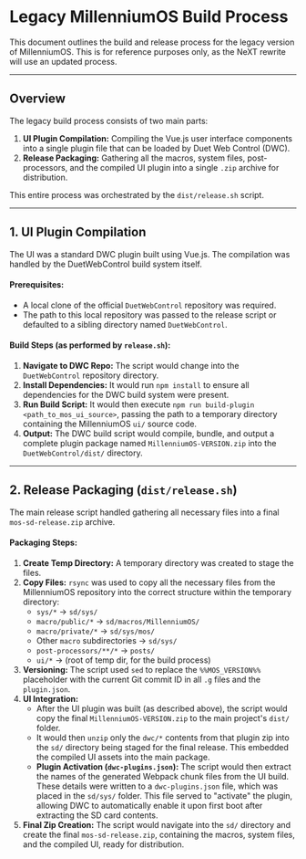 # Legacy MillenniumOS Build Process

This document outlines the build and release process for the legacy version of MillenniumOS. This is for reference purposes only, as the NeXT rewrite will use an updated process.

---

## Overview

The legacy build process consists of two main parts:
1.  **UI Plugin Compilation:** Compiling the Vue.js user interface components into a single plugin file that can be loaded by Duet Web Control (DWC).
2.  **Release Packaging:** Gathering all the macros, system files, post-processors, and the compiled UI plugin into a single `.zip` archive for distribution.

This entire process was orchestrated by the `dist/release.sh` script.

---

## 1. UI Plugin Compilation

The UI was a standard DWC plugin built using Vue.js. The compilation was handled by the DuetWebControl build system itself.

#### **Prerequisites:**
*   A local clone of the official `DuetWebControl` repository was required.
*   The path to this local repository was passed to the release script or defaulted to a sibling directory named `DuetWebControl`.

#### **Build Steps (as performed by `release.sh`):**

1.  **Navigate to DWC Repo:** The script would change into the `DuetWebControl` repository directory.
2.  **Install Dependencies:** It would run `npm install` to ensure all dependencies for the DWC build system were present.
3.  **Run Build Script:** It would then execute `npm run build-plugin <path_to_mos_ui_source>`, passing the path to a temporary directory containing the MillenniumOS `ui/` source code.
4.  **Output:** The DWC build script would compile, bundle, and output a complete plugin package named `MillenniumOS-VERSION.zip` into the `DuetWebControl/dist/` directory.

---

## 2. Release Packaging (`dist/release.sh`)

The main release script handled gathering all necessary files into a final `mos-sd-release.zip` archive.

#### **Packaging Steps:**

1.  **Create Temp Directory:** A temporary directory was created to stage the files.
2.  **Copy Files:** `rsync` was used to copy all the necessary files from the MillenniumOS repository into the correct structure within the temporary directory:
    *   `sys/*` -> `sd/sys/`
    *   `macro/public/*` -> `sd/macros/MillenniumOS/`
    *   `macro/private/*` -> `sd/sys/mos/`
    *   Other `macro` subdirectories -> `sd/sys/`
    *   `post-processors/**/*` -> `posts/`
    *   `ui/*` -> (root of temp dir, for the build process)
3.  **Versioning:** The script used `sed` to replace the `%%MOS_VERSION%%` placeholder with the current Git commit ID in all `.g` files and the `plugin.json`.
4.  **UI Integration:**
    *   After the UI plugin was built (as described above), the script would copy the final `MillenniumOS-VERSION.zip` to the main project's `dist/` folder.
    *   It would then `unzip` only the `dwc/*` contents from that plugin zip into the `sd/` directory being staged for the final release. This embedded the compiled UI assets into the main package.
    *   **Plugin Activation (`dwc-plugins.json`):** The script would then extract the names of the generated Webpack chunk files from the UI build. These details were written to a `dwc-plugins.json` file, which was placed in the `sd/sys/` folder. This file served to "activate" the plugin, allowing DWC to automatically enable it upon first boot after extracting the SD card contents.
5.  **Final Zip Creation:** The script would navigate into the `sd/` directory and create the final `mos-sd-release.zip`, containing the macros, system files, and the compiled UI, ready for distribution.
